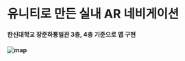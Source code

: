 # 유니티로 만든 실내 AR 네비게이션

#### 한신대학교 장준하통일관 3층, 4층 기준으로 맵 구현
#### ![map](https://github.com/user-attachments/assets/f754b5a5-5e3d-49c1-b329-300c427d3a25)
